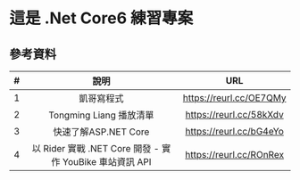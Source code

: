 ﻿# 這是 .Net Core6 練習專案

## 參考資料
|  #  |                      說明                       |            URL            |
|:---:|:---------------------------------------------:|:-------------------------:|
|  1  |                     凱哥寫程式                     |  https://reurl.cc/OE7QMy  |
|  2  |              Tongming Liang 播放清單              |  https://reurl.cc/58kXdv  |
|  3  |               快速了解ASP.NET Core                |  https://reurl.cc/bG4eYo  |
|  4  | 以 Rider 實戰 .NET Core 開發 - 實作 YouBike 車站資訊 API |  https://reurl.cc/ROnRex  |